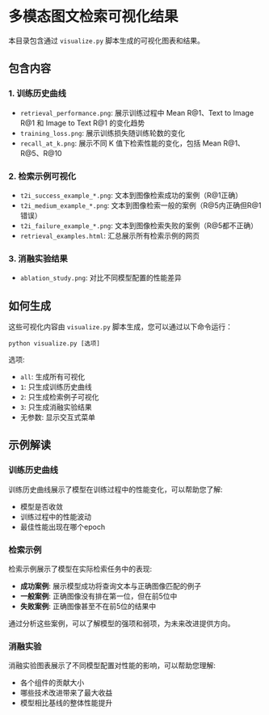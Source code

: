 # 多模态图文检索可视化结果

本目录包含通过 `visualize.py` 脚本生成的可视化图表和结果。

## 包含内容

### 1. 训练历史曲线

- `retrieval_performance.png`: 展示训练过程中 Mean R@1、Text to Image R@1 和 Image to Text R@1 的变化趋势
- `training_loss.png`: 展示训练损失随训练轮数的变化
- `recall_at_k.png`: 展示不同 K 值下检索性能的变化，包括 Mean R@1、R@5、R@10

### 2. 检索示例可视化

- `t2i_success_example_*.png`: 文本到图像检索成功的案例（R@1正确）
- `t2i_medium_example_*.png`: 文本到图像检索一般的案例（R@5内正确但R@1错误）
- `t2i_failure_example_*.png`: 文本到图像检索失败的案例（R@5都不正确）
- `retrieval_examples.html`: 汇总展示所有检索示例的网页

### 3. 消融实验结果

- `ablation_study.png`: 对比不同模型配置的性能差异

## 如何生成

这些可视化内容由 `visualize.py` 脚本生成，您可以通过以下命令运行：

```
python visualize.py [选项]
```

选项:
- `all`: 生成所有可视化
- `1`: 只生成训练历史曲线
- `2`: 只生成检索例子可视化
- `3`: 只生成消融实验结果
- 无参数: 显示交互式菜单

## 示例解读

### 训练历史曲线

训练历史曲线展示了模型在训练过程中的性能变化，可以帮助您了解:
- 模型是否收敛
- 训练过程中的性能波动
- 最佳性能出现在哪个epoch

### 检索示例

检索示例展示了模型在实际检索任务中的表现:
- **成功案例**: 展示模型成功将查询文本与正确图像匹配的例子
- **一般案例**: 正确图像没有排在第一位，但在前5位中
- **失败案例**: 正确图像甚至不在前5位的结果中

通过分析这些案例，可以了解模型的强项和弱项，为未来改进提供方向。

### 消融实验

消融实验图表展示了不同模型配置对性能的影响，可以帮助您理解:
- 各个组件的贡献大小
- 哪些技术改进带来了最大收益
- 模型相比基线的整体性能提升
